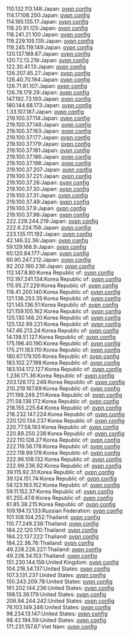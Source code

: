 110.132.113.148:Japan: [ovpn config](vpn/110_132_113_148.ovpn)  
114.17.108.250:Japan: [ovpn config](vpn/114_17_108_250.ovpn)  
114.185.135.17:Japan: [ovpn config](vpn/114_185_135_17.ovpn)  
118.20.91.125:Japan: [ovpn config](vpn/118_20_91_125.ovpn)  
118.241.21.100:Japan: [ovpn config](vpn/118_241_21_100.ovpn)  
119.229.105.135:Japan: [ovpn config](vpn/119_229_105_135.ovpn)  
119.245.119.149:Japan: [ovpn config](vpn/119_245_119_149.ovpn)  
120.137.189.87:Japan: [ovpn config](vpn/120_137_189_87.ovpn)  
120.72.13.219:Japan: [ovpn config](vpn/120_72_13_219.ovpn)  
122.30.41.13:Japan: [ovpn config](vpn/122_30_41_13.ovpn)  
126.207.45.27:Japan: [ovpn config](vpn/126_207_45_27.ovpn)  
126.40.70.194:Japan: [ovpn config](vpn/126_40_70_194.ovpn)  
126.71.81.107:Japan: [ovpn config](vpn/126_71_81_107.ovpn)  
126.78.179.29:Japan: [ovpn config](vpn/126_78_179_29.ovpn)  
147.192.73.193:Japan: [ovpn config](vpn/147_192_73_193.ovpn)  
180.144.88.173:Japan: [ovpn config](vpn/180_144_88_173.ovpn)  
1.33.107.187:Japan: [ovpn config](vpn/1_33_107_187.ovpn)  
219.100.37.114:Japan: [ovpn config](vpn/219_100_37_114.ovpn)  
219.100.37.146:Japan: [ovpn config](vpn/219_100_37_146.ovpn)  
219.100.37.163:Japan: [ovpn config](vpn/219_100_37_163.ovpn)  
219.100.37.177:Japan: [ovpn config](vpn/219_100_37_177.ovpn)  
219.100.37.179:Japan: [ovpn config](vpn/219_100_37_179.ovpn)  
219.100.37.181:Japan: [ovpn config](vpn/219_100_37_181.ovpn)  
219.100.37.186:Japan: [ovpn config](vpn/219_100_37_186.ovpn)  
219.100.37.198:Japan: [ovpn config](vpn/219_100_37_198.ovpn)  
219.100.37.207:Japan: [ovpn config](vpn/219_100_37_207.ovpn)  
219.100.37.221:Japan: [ovpn config](vpn/219_100_37_221.ovpn)  
219.100.37.26:Japan: [ovpn config](vpn/219_100_37_26.ovpn)  
219.100.37.30:Japan: [ovpn config](vpn/219_100_37_30.ovpn)  
219.100.37.31:Japan: [ovpn config](vpn/219_100_37_31.ovpn)  
219.100.37.49:Japan: [ovpn config](vpn/219_100_37_49.ovpn)  
219.100.37.9:Japan: [ovpn config](vpn/219_100_37_9.ovpn)  
219.100.37.98:Japan: [ovpn config](vpn/219_100_37_98.ovpn)  
222.229.244.219:Japan: [ovpn config](vpn/222_229_244_219.ovpn)  
222.6.224.156:Japan: [ovpn config](vpn/222_6_224_156.ovpn)  
223.135.111.192:Japan: [ovpn config](vpn/223_135_111_192.ovpn)  
42.146.32.36:Japan: [ovpn config](vpn/42_146_32_36.ovpn)  
59.129.168.9:Japan: [ovpn config](vpn/59_129_168_9.ovpn)  
60.120.84.177:Japan: [ovpn config](vpn/60_120_84_177.ovpn)  
60.90.247.212:Japan: [ovpn config](vpn/60_90_247_212.ovpn)  
92.202.160.236:Japan: [ovpn config](vpn/92_202_160_236.ovpn)  
112.147.8.80:Korea Republic of: [ovpn config](vpn/112_147_8_80.ovpn)  
112.187.241.134:Korea Republic of: [ovpn config](vpn/112_187_241_134.ovpn)  
115.95.27.229:Korea Republic of: [ovpn config](vpn/115_95_27_229.ovpn)  
118.41.200.140:Korea Republic of: [ovpn config](vpn/118_41_200_140.ovpn)  
121.138.253.35:Korea Republic of: [ovpn config](vpn/121_138_253_35.ovpn)  
121.145.136.51:Korea Republic of: [ovpn config](vpn/121_145_136_51.ovpn)  
121.159.105.162:Korea Republic of: [ovpn config](vpn/121_159_105_162.ovpn)  
125.130.148.20:Korea Republic of: [ovpn config](vpn/125_130_148_20.ovpn)  
125.132.99.221:Korea Republic of: [ovpn config](vpn/125_132_99_221.ovpn)  
147.46.213.24:Korea Republic of: [ovpn config](vpn/147_46_213_24.ovpn)  
14.138.51.127:Korea Republic of: [ovpn config](vpn/14_138_51_127.ovpn)  
175.196.40.190:Korea Republic of: [ovpn config](vpn/175_196_40_190.ovpn)  
175.211.183.110:Korea Republic of: [ovpn config](vpn/175_211_183_110.ovpn)  
180.67.179.105:Korea Republic of: [ovpn config](vpn/180_67_179_105.ovpn)  
183.102.27.198:Korea Republic of: [ovpn config](vpn/183_102_27_198.ovpn)  
183.104.172.127:Korea Republic of: [ovpn config](vpn/183_104_172_127.ovpn)  
1.236.171.36:Korea Republic of: [ovpn config](vpn/1_236_171_36.ovpn)  
203.128.172.248:Korea Republic of: [ovpn config](vpn/203_128_172_248.ovpn)  
210.219.167.69:Korea Republic of: [ovpn config](vpn/210_219_167_69.ovpn)  
211.198.249.211:Korea Republic of: [ovpn config](vpn/211_198_249_211.ovpn)  
211.58.138.172:Korea Republic of: [ovpn config](vpn/211_58_138_172.ovpn)  
218.155.225.64:Korea Republic of: [ovpn config](vpn/218_155_225_64.ovpn)  
218.232.147.224:Korea Republic of: [ovpn config](vpn/218_232_147_224.ovpn)  
220.120.134.237:Korea Republic of: [ovpn config](vpn/220_120_134_237.ovpn)  
220.77.58.193:Korea Republic of: [ovpn config](vpn/220_77_58_193.ovpn)  
220.89.250.238:Korea Republic of: [ovpn config](vpn/220_89_250_238.ovpn)  
222.110.128.27:Korea Republic of: [ovpn config](vpn/222_110_128_27.ovpn)  
222.119.56.178:Korea Republic of: [ovpn config](vpn/222_119_56_178.ovpn)  
222.119.99.178:Korea Republic of: [ovpn config](vpn/222_119_99_178.ovpn)  
222.96.108.132:Korea Republic of: [ovpn config](vpn/222_96_108_132.ovpn)  
222.99.236.92:Korea Republic of: [ovpn config](vpn/222_99_236_92.ovpn)  
39.115.92.31:Korea Republic of: [ovpn config](vpn/39_115_92_31.ovpn)  
39.124.151.74:Korea Republic of: [ovpn config](vpn/39_124_151_74.ovpn)  
58.123.163.152:Korea Republic of: [ovpn config](vpn/58_123_163_152.ovpn)  
59.11.152.37:Korea Republic of: [ovpn config](vpn/59_11_152_37.ovpn)  
61.255.47.6:Korea Republic of: [ovpn config](vpn/61_255_47_6.ovpn)  
61.85.38.215:Korea Republic of: [ovpn config](vpn/61_85_38_215.ovpn)  
109.194.13.133:Russian Federation: [ovpn config](vpn/109_194_13_133.ovpn)  
101.108.104.252:Thailand: [ovpn config](vpn/101_108_104_252.ovpn)  
110.77.249.238:Thailand: [ovpn config](vpn/110_77_249_238.ovpn)  
184.22.120.170:Thailand: [ovpn config](vpn/184_22_120_170.ovpn)  
184.22.137.222:Thailand: [ovpn config](vpn/184_22_137_222.ovpn)  
184.22.36.76:Thailand: [ovpn config](vpn/184_22_36_76.ovpn)  
49.228.226.227:Thailand: [ovpn config](vpn/49_228_226_227.ovpn)  
49.228.34.153:Thailand: [ovpn config](vpn/49_228_34_153.ovpn)  
151.230.144.156:United Kingdom: [ovpn config](vpn/151_230_144_156.ovpn)  
104.218.54.137:United States: [ovpn config](vpn/104_218_54_137.ovpn)  
107.3.131.237:United States: [ovpn config](vpn/107_3_131_237.ovpn)  
150.243.209.78:United States: [ovpn config](vpn/150_243_209_78.ovpn)  
161.202.144.236:United States: [ovpn config](vpn/161_202_144_236.ovpn)  
198.13.36.179:United States: [ovpn config](vpn/198_13_36_179.ovpn)  
208.94.244.242:United States: [ovpn config](vpn/208_94_244_242.ovpn)  
76.103.149.246:United States: [ovpn config](vpn/76_103_149_246.ovpn)  
98.234.13.147:United States: [ovpn config](vpn/98_234_13_147.ovpn)  
98.42.194.59:United States: [ovpn config](vpn/98_42_194_59.ovpn)  
171.231.157.87:Viet Nam: [ovpn config](vpn/171_231_157_87.ovpn)  
